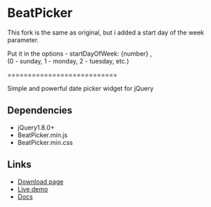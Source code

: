 BeatPicker
==========

This fork is the same as original, but i added a start day of the week parameter.


Put it in the options -  startDayOfWeek: {number} ,  
(0 - sunday, 1 - monday, 2 - tuesday, etc.)

===========================

Simple and powerful date picker widget for jQuery
## Dependencies
* jQuery1.8.0+
* BeatPicker.min.js
* BeatPicker.min.css

## Links
* [Download page](http://act1gmr.github.io/BeatPicker/)
* [Live demo](http://act1gmr.github.io/BeatPicker/demos.html)
* [Docs](http://act1gmr.github.io/BeatPicker/docs.html)
